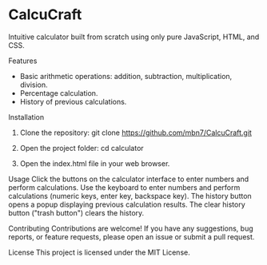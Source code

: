 # CalcuCraft
Intuitive calculator built from scratch using only pure JavaScript, HTML, and CSS.

Features
* Basic arithmetic operations: addition, subtraction, multiplication, division.
* Percentage calculation.
* History of previous calculations.

Installation
1. Clone the repository:
git clone https://github.com/mbn7/CalcuCraft.git

2. Open the project folder:
cd calculator

3. Open the index.html file in your web browser.

Usage
Click the buttons on the calculator interface to enter numbers and perform calculations.
Use the keyboard to enter numbers and perform calculations (numeric keys, enter key, backspace key).
The history button opens a popup displaying previous calculation results.
The clear history button ("trash button") clears the history.

Contributing
Contributions are welcome! If you have any suggestions, bug reports, or feature requests, please open an issue or submit a pull request.

License
This project is licensed under the MIT License.
